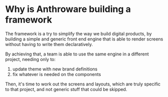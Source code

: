 # Why is Anthroware building a framework

The framework is a try to simplify the way we build digital products, by building a simple and generic front end engine that is able to render screens without having to write them declaratively.

By achieving that, a team is able to use the same engine in a different project, needing only to:

1. update theme with new brand definitions
2. fix whatever is needed on the components

Then, it's time to work out the screens and layouts, which are truly specific to that project, and not generic stuff that could be skipped.

